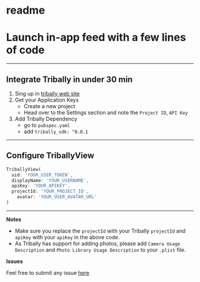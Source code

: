 # readme

# **Launch in-app feed with a few lines of code**

---

## **Integrate Tribally in under 30 min**

1. Sing up in [tribally web site](https://admin.tribally.app/signup)
2. Get your Application Keys
    - Create a new project
    - Head over to the Settings section and note the `Project ID`, `API Key`
3. Add Tribally Dependency
    - go to `pubspec.yaml`
    - add `tribally_sdk: ^0.0.1`

---

## Configure TriballyView

```dart
TriballyView(
  uid: 'YOUR_USER_TOKEN',
  displayName: 'YOUR_USERNAME',
  apiKey: 'YOUR_APIKEY',
  projectId: 'YOUR_PROJECT_ID',
	avatar: 'YOUR_USER_AVATAR_URL'
)
```

---

**Notes**

- Make sure you replace the `projectId` with your Tribally `projectId` and `apiKey` with your `apiKey` in the above code.
- As Tribally has support for adding photos, please add `Camera Usage Description` and `Photo Library Usage Description` to your `.plist` file.

**Issues**

Feel free to submit any issue [here](https://github.com/HorumDev/tribally_sdk/issues)